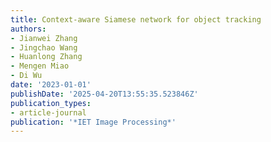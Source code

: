 ```yaml
---
title: Context-aware Siamese network for object tracking
authors:
- Jianwei Zhang
- Jingchao Wang
- Huanlong Zhang
- Mengen Miao
- Di Wu
date: '2023-01-01'
publishDate: '2025-04-20T13:55:35.523846Z'
publication_types:
- article-journal
publication: '*IET Image Processing*'
---
```

